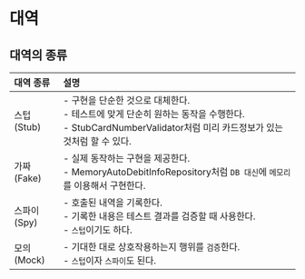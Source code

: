 # 대역
## 대역의 종류
| 대역 종류    | 설명                                                                                                              |
|:---------|:----------------------------------------------------------------------------------------------------------------|
| 스텁(Stub) | - 구현을 단순한 것으로 대체한다. <br/> - 테스트에 맞게 단순히 원하는 동작을 수행한다. <br/> - StubCardNumberValidator처럼 미리 카드정보가 있는 것처럼 할 수 있다. 
| 가짜(Fake) | - 실제 동작하는 구현을 제공한다. <br/> - MemoryAutoDebitInfoRepository처럼 `DB 대신`에 `메모리`를 이용해서 구현한다.                          |
| 스파이(Spy) | - 호출된 내역을 기록한다. <br/> - 기록한 내용은 테스트 결과를 검증할 때 사용한다. <br/> - `스텁`이기도 하다.                                           |
| 모의(Mock) | - 기대한 대로 상호작용하는지 행위를 `검증`한다. <br/> - `스텁`이자 `스파이`도 된다.                                                              |